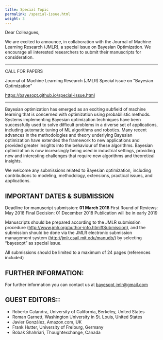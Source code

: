 ```yaml
---
title: Special Topic
permalink: /special-issue.html
weight: 3
---
```


Dear Colleagues,

We are excited to announce, in collaboration with the Journal of Machine Learning Research (JMLR), a special issue on Bayesian Optimization. We encourage all interested researchers to submit their manuscripts for consideration.


***********************************************************************

CALL FOR PAPERS

Journal of Machine Learning Research (JMLR)
Special issue on "Bayesian Optimization”

https://bayesopt.github.io/special-issue.html

***********************************************************************

Bayesian optimization has emerged as an exciting subfield of machine learning that is concerned with optimization using probabilistic methods. Systems implementing Bayesian optimization techniques have been successfully used to solve difficult problems in a diverse set of applications, including automatic tuning of ML algorithms and robotics. Many recent advances in the methodologies and theory underlying Bayesian optimization have extended the framework to new applications and provided greater insights into the behaviour of these algorithms. Bayesian optimization is now increasingly being used in industrial settings, providing new and interesting challenges that require new algorithms and theoretical insights.

We welcome any submissions related to Bayesian optimization, including contributions to modeling, methodology, extensions, practical issues, and applications.


IMPORTANT DATES & SUBMISSION
---------------------------------
Deadline for manuscript submission: **01 March 2018**
First Round of Reviews: May 2018 
Final Decision: 01 December 2018
Publication will be in early 2019

Manuscripts should be prepared according to the JMLR submission procedure (http://www.jmlr.org/author-info.html#Submission), and the submission should be done via the JMLR electronic submission management system (http://jmlr.csail.mit.edu/manudb/) by selecting “bayesopt” as special issue.

All submissions should be limited to a maximum of 24 pages (references included)


FURTHER INFORMATION: 
---------------------------------
For further information you can contact us at bayesopt.jmlr@gmail.com


GUEST EDITORS::
---------------------------------
- Roberto Calandra, University of California, Berkeley, United States
- Roman Garnett, Washington University in St. Louis, United States
- Javier González, Amazon.com, UK
- Frank Hutter, University of Freiburg, Germany
- Bobak Shahriari, Thoughtexchange, Canada
